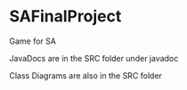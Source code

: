 # SAFinalProject
Game for SA

JavaDocs are in the SRC folder under javadoc

Class Diagrams are also in the SRC folder
